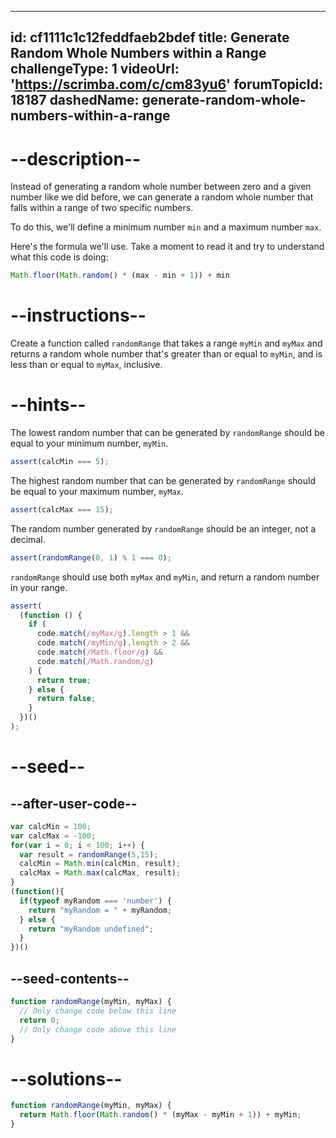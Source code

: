 
---
id: cf1111c1c12feddfaeb2bdef
title: Generate Random Whole Numbers within a Range
challengeType: 1
videoUrl: 'https://scrimba.com/c/cm83yu6'
forumTopicId: 18187
dashedName: generate-random-whole-numbers-within-a-range
---

# --description--

Instead of generating a random whole number between zero and a given number like we did before, we can generate a random whole number that falls within a range of two specific numbers.

To do this, we'll define a minimum number `min` and a maximum number `max`.

Here's the formula we'll use. Take a moment to read it and try to understand what this code is doing:

```js
Math.floor(Math.random() * (max - min + 1)) + min
```

# --instructions--

Create a function called `randomRange` that takes a range `myMin` and `myMax` and returns a random whole number that's greater than or equal to `myMin`, and is less than or equal to `myMax`, inclusive.

# --hints--

The lowest random number that can be generated by `randomRange` should be equal to your minimum number, `myMin`.

```js
assert(calcMin === 5);
```

The highest random number that can be generated by `randomRange` should be equal to your maximum number, `myMax`.

```js
assert(calcMax === 15);
```

The random number generated by `randomRange` should be an integer, not a decimal.

```js
assert(randomRange(0, 1) % 1 === 0);
```

`randomRange` should use both `myMax` and `myMin`, and return a random number in your range.

```js
assert(
  (function () {
    if (
      code.match(/myMax/g).length > 1 &&
      code.match(/myMin/g).length > 2 &&
      code.match(/Math.floor/g) &&
      code.match(/Math.random/g)
    ) {
      return true;
    } else {
      return false;
    }
  })()
);
```

# --seed--

## --after-user-code--

```js
var calcMin = 100;
var calcMax = -100;
for(var i = 0; i < 100; i++) {
  var result = randomRange(5,15);
  calcMin = Math.min(calcMin, result);
  calcMax = Math.max(calcMax, result);
}
(function(){
  if(typeof myRandom === 'number') {
    return "myRandom = " + myRandom;
  } else {
    return "myRandom undefined";
  }
})()
```

## --seed-contents--

```js
function randomRange(myMin, myMax) {
  // Only change code below this line
  return 0;
  // Only change code above this line
}
```

# --solutions--

```js
function randomRange(myMin, myMax) {
  return Math.floor(Math.random() * (myMax - myMin + 1)) + myMin;
}
```
